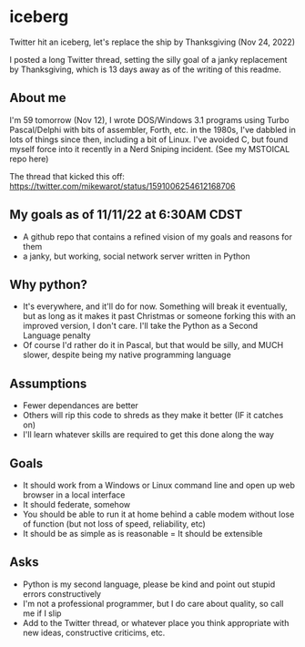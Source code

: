 # iceberg
Twitter hit an iceberg, let's replace the ship by Thanksgiving (Nov 24, 2022)

I posted a long Twitter thread, setting the silly goal of a janky replacement by Thanksgiving, which is 13 days away as of the writing of this readme.

## About me
I'm 59 tomorrow (Nov 12), I wrote DOS/Windows 3.1 programs using Turbo Pascal/Delphi with bits of assembler, Forth, etc. in the 1980s, I've dabbled in lots of things since then, including a bit of Linux.  I've avoided C, but found myself force into it recently in a Nerd Sniping incident.  (See my MSTOICAL repo here)

The thread that kicked this off: https://twitter.com/mikewarot/status/1591006254612168706

## My goals as of 11/11/22 at 6:30AM CDST

- A github repo that contains a refined vision of my goals and reasons for them
- a janky, but working, social network server written in Python
  
##  Why python?

- It's everywhere, and it'll do for now. Something will break it eventually, but as long as it makes it past Christmas or someone forking this with an improved version, I don't care. I'll take the Python as a Second Language penalty
- Of course I'd rather do it in Pascal, but that would be silly, and MUCH slower, despite being my native programming language
  
## Assumptions

- Fewer dependances are better
- Others will rip this code to shreds as they make it better (IF it catches on)
- I'll learn whatever skills are required to get this done along the way
  
## Goals
  
- It should work from a Windows or Linux command line and open up web browser in a local interface
- It should federate, somehow
- You should be able to run it at home behind a cable modem without lose of function (but not loss of speed, reliability, etc)
- It should be as simple as is reasonable
= It should be extensible
  
## Asks

- Python is my second language, please be kind and point out stupid errors constructively
- I'm not a professional programmer, but I do care about quality, so call me if I slip
- Add to the Twitter thread, or whatever place you think appropriate with new ideas, constructive criticims, etc.
  
